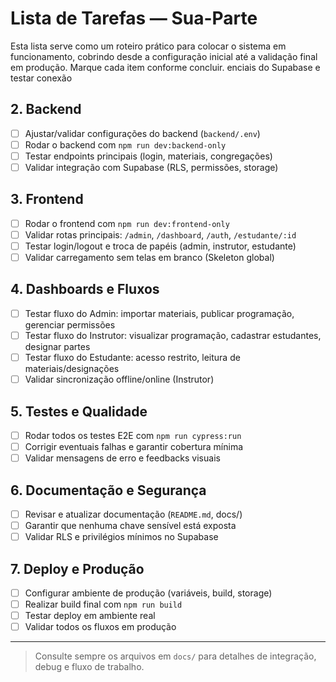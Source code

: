 # Lista de Tarefas — Sua-Parte

Esta lista serve como um roteiro prático para colocar o sistema em funcionamento, cobrindo desde a configuração inicial até a validação final em produção. Marque cada item conforme concluir.
enciais do Supabase e testar conexão

## 2. Backend
- [ ] Ajustar/validar configurações do backend (`backend/.env`)
- [ ] Rodar o backend com `npm run dev:backend-only`
- [ ] Testar endpoints principais (login, materiais, congregações)
- [ ] Validar integração com Supabase (RLS, permissões, storage)

## 3. Frontend
- [ ] Rodar o frontend com `npm run dev:frontend-only`
- [ ] Validar rotas principais: `/admin`, `/dashboard`, `/auth`, `/estudante/:id`
- [ ] Testar login/logout e troca de papéis (admin, instrutor, estudante)
- [ ] Validar carregamento sem telas em branco (Skeleton global)

## 4. Dashboards e Fluxos
- [ ] Testar fluxo do Admin: importar materiais, publicar programação, gerenciar permissões
- [ ] Testar fluxo do Instrutor: visualizar programação, cadastrar estudantes, designar partes
- [ ] Testar fluxo do Estudante: acesso restrito, leitura de materiais/designações
- [ ] Validar sincronização offline/online (Instrutor)

## 5. Testes e Qualidade
- [ ] Rodar todos os testes E2E com `npm run cypress:run`
- [ ] Corrigir eventuais falhas e garantir cobertura mínima
- [ ] Validar mensagens de erro e feedbacks visuais

## 6. Documentação e Segurança
- [ ] Revisar e atualizar documentação (`README.md`, docs/)
- [ ] Garantir que nenhuma chave sensível está exposta
- [ ] Validar RLS e privilégios mínimos no Supabase

## 7. Deploy e Produção
- [ ] Configurar ambiente de produção (variáveis, build, storage)
- [ ] Realizar build final com `npm run build`
- [ ] Testar deploy em ambiente real
- [ ] Validar todos os fluxos em produção

---

> Consulte sempre os arquivos em `docs/` para detalhes de integração, debug e fluxo de trabalho.
